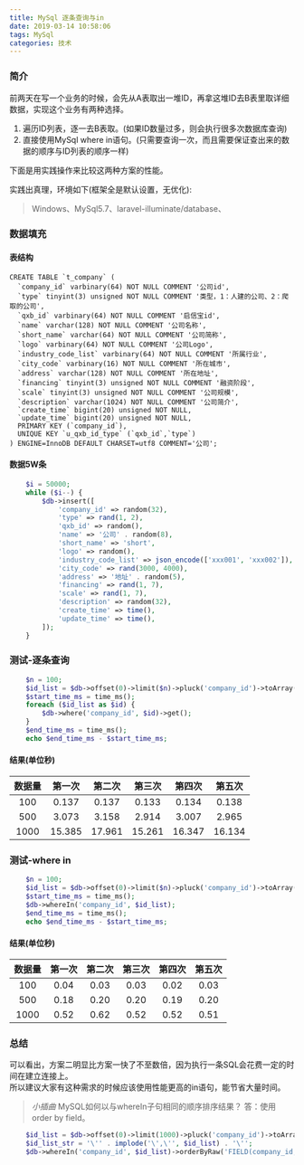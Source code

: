 ```yaml
---
title: MySql 逐条查询与in
date: 2019-03-14 10:58:06
tags: MySql
categories: 技术
---
```


### 简介

前两天在写一个业务的时候，会先从A表取出一堆ID，再拿这堆ID去B表里取详细数据，实现这个业务有两种选择。  
1. 遍历ID列表，逐一去B表取。(如果ID数量过多，则会执行很多次数据库查询)  
2. 直接使用MySql where in语句。(只需要查询一次，而且需要保证查出来的数据的顺序与ID列表的顺序一样)  

下面是用实践操作来比较这两种方案的性能。  
<!-- more -->
实践出真理，环境如下(框架全是默认设置，无优化):  
> Windows、MySql5.7、laravel-illuminate/database、  

### 数据填充

#### 表结构

```mysql
CREATE TABLE `t_company` (
  `company_id` varbinary(64) NOT NULL COMMENT '公司id',
  `type` tinyint(3) unsigned NOT NULL COMMENT '类型，1：人建的公司、2：爬取的公司',
  `qxb_id` varbinary(64) NOT NULL COMMENT '启信宝id',
  `name` varchar(128) NOT NULL COMMENT '公司名称',
  `short_name` varchar(64) NOT NULL COMMENT '公司简称',
  `logo` varbinary(64) NOT NULL COMMENT '公司Logo',
  `industry_code_list` varbinary(64) NOT NULL COMMENT '所属行业',
  `city_code` varbinary(16) NOT NULL COMMENT '所在城市',
  `address` varchar(128) NOT NULL COMMENT '所在地址',
  `financing` tinyint(3) unsigned NOT NULL COMMENT '融资阶段',
  `scale` tinyint(3) unsigned NOT NULL COMMENT '公司规模',
  `description` varchar(1024) NOT NULL COMMENT '公司简介',
  `create_time` bigint(20) unsigned NOT NULL,
  `update_time` bigint(20) unsigned NOT NULL,
  PRIMARY KEY (`company_id`),
  UNIQUE KEY `u_qxb_id_type` (`qxb_id`,`type`)
) ENGINE=InnoDB DEFAULT CHARSET=utf8 COMMENT='公司';
```

#### 数据5W条

```php
    $i = 50000;
    while ($i--) {
        $db->insert([
            'company_id' => random(32),
            'type' => rand(1, 2),
            'qxb_id' => random(),
            'name' => '公司' . random(8),
            'short_name' => 'short',
            'logo' => random(),
            'industry_code_list' => json_encode(['xxx001', 'xxx002']),
            'city_code' => rand(3000, 4000),
            'address' => '地址' . random(5),
            'financing' => rand(1, 7),
            'scale' => rand(1, 7),
            'description' => random(32),
            'create_time' => time(),
            'update_time' => time(),
        ]);
    }
```

### 测试-逐条查询

```php
    $n = 100;
    $id_list = $db->offset(0)->limit($n)->pluck('company_id')->toArray();
    $start_time_ms = time_ms();
    foreach ($id_list as $id) {
        $db->where('company_id', $id)->get();
    }
    $end_time_ms = time_ms();
    echo $end_time_ms - $start_time_ms;
```

#### 结果(单位秒)

数据量|第一次|第二次|第三次|第四次|第五次
:-:|:-:|:-:|:-:|:-:|:-:
100|0.137|0.137|0.133|0.134|0.138
500|3.073|3.158|2.914|3.007|2.965
1000|15.385|17.961|15.261|16.347|16.134


### 测试-where in

```php
    $n = 100;
    $id_list = $db->offset(0)->limit($n)->pluck('company_id')->toArray();
    $start_time_ms = time_ms();
    $db->whereIn('company_id', $id_list);
    $end_time_ms = time_ms();
    echo $end_time_ms - $start_time_ms;
```

#### 结果(单位秒)

数据量|第一次|第二次|第三次|第四次|第五次
:-:|:-:|:-:|:-:|:-:|:-:
100|0.04|0.03|0.03|0.02|0.03
500|0.18|0.20|0.20|0.19|0.20
1000|0.52|0.62|0.52|0.52|0.51

### 总结

可以看出，方案二明显比方案一快了不至数倍，因为执行一条SQL会花费一定的时间在建立连接上。  
所以建议大家有这种需求的时候应该使用性能更高的in语句，能节省大量时间。  


> *小插曲*
> MySQL如何以与whereIn子句相同的顺序排序结果？
> 答：使用order by field。

```php
    $id_list = $db->offset(0)->limit(1000)->pluck('company_id')->toArray();
    $id_list_str = '\'' . implode('\',\'', $id_list) . '\'';
    $db->whereIn('company_id', $id_list)->orderByRaw('FIELD(company_id, '. $id_list_str . ')')->get();
```

